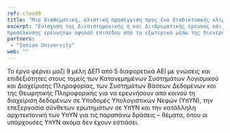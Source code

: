 ```yaml
---
ref: cloud9
title: "Μια διαθεματική, ολιστική προσέγγιση προς ένα διαδικτυακής κλίμακας υπολογιστικό νέφος"
excerpt: "Ενίσχυση της Διεπιστημονικής ή και Διιδρυματικής έρευνας και καινοτομίας με δυνατότητα 
προσέλκυσης ερευνητών υψηλού επιπέδου από το εξωτερικό μέσω της διενέργειας βασικής και εφαρμοσμένης έρευνας αριστείας»"
partners:
 - "Ionian University"
web: ""
---
```


To έργο φέρνει μαζί 9 μέλη ΔΕΠ από 5 διαφορετικά ΑΕΙ με γνώσεις και επιδεξιότητες στους τομείς των Κατανεμημένων 
Συστημάτων Λογισμικού και Διαχείρισης Πληροφορίας, των Συστημάτων Βάσεων Δεδομένων και της Θεωρητικής Πληροφορικής
για να ερευνήσουν από κοινού τη διαχείριση δεδομένων σε Υποδομές Υπολογιστικών Νεφών (ΥπΥΝ), την επεξεργασία σύνθετων
ερωτημάτων σε ΥπΥΝ και την κατάλληλη αρχιτεκτονική των ΥπΥΝ για τις παραπάνω δράσεις – θέματα, όπου οι υπάρχουσες ΥπΥΝ 
ακόμα δεν έχουν εστιάσει.
